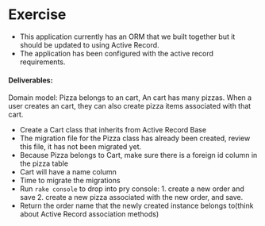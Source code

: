 # Exercise

- This application currently has an ORM that we built together but it should be updated to using Active Record.
- The application has been configured with the active record requirements. 

#### Deliverables:

Domain model: Pizza belongs to an cart, An cart has many pizzas. When a user creates an cart, they can also create pizza items associated with that cart. 

- Create a Cart class that inherits from Active Record Base
- The migration file for the Pizza class has already been created, review this file, it has not been migrated yet. 
- Because Pizza belongs to Cart, make sure there is a foreign id column in the pizza table
- Cart will have a name column
- Time to migrate the migrations
- Run `rake console` to drop into pry console: 1. create a new order and save 2. create a new pizza associated with the new order, and save.
- Return the order name that the newly created instance belongs to(think about Active Record association methods)